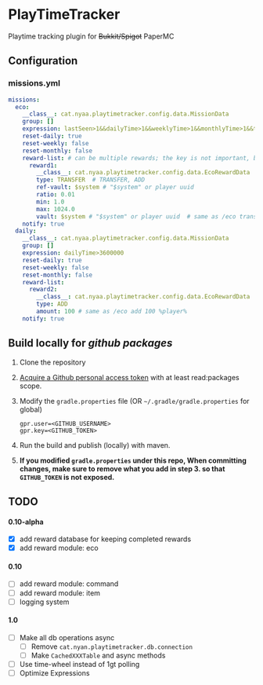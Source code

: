 # PlayTimeTracker
Playtime tracking plugin for ~~Bukkit/Spigot~~ PaperMC


## Configuration

### missions.yml

```yaml
missions:
  eco:
    __class__: cat.nyaa.playtimetracker.config.data.MissionData
    group: []
    expression: lastSeen>1&&dailyTime>1&&weeklyTime>1&&monthlyTime>1&&totalTime>1&&1==2
    reset-daily: true
    reset-weekly: false
    reset-monthly: false
    reward-list: # can be multiple rewards; the key is not important, but reward will be executed in key order
      reward1:
        __class__: cat.nyaa.playtimetracker.config.data.EcoRewardData
        type: TRANSFER  # TRANSFER, ADD
        ref-vault: $system # "$system" or player uuid
        ratio: 0.01
        min: 1.0
        max: 1024.0
        vault: $system # "$system" or player uuid  # same as /eco transfer 0.01:1:1024:$system $system %player_name%
    notify: true
  daily:
    __class__: cat.nyaa.playtimetracker.config.data.MissionData
    group: []
    expression: dailyTime>3600000
    reset-daily: true
    reset-weekly: false
    reset-monthly: false
    reward-list:
      reward2:
        __class__: cat.nyaa.playtimetracker.config.data.EcoRewardData
        type: ADD
        amount: 100 # same as /eco add 100 %player%
    notify: true

```


## Build locally for *github packages*

1. Clone the repository

2. [Acquire a Github personal access token](https://docs.github.com/en/authentication/keeping-your-account-and-data-secure/managing-your-personal-access-tokens) with at least read:packages scope.

3. Modify the `gradle.properties` file (OR `~/.gradle/gradle.properties` for global)

   ```
   gpr.user=<GITHUB_USERNAME>
   gpr.key=<GITHUB_TOKEN>
   ```
4. Run the build and publish (locally) with maven.

5. **If you modified `gradle.properties` under this repo, When committing changes, make sure to remove what you add in step 3. so that `GITHUB_TOKEN` is not exposed.**


## TODO

#### 0.10-alpha

- [x] add reward database for keeping completed rewards
- [x] add reward module: eco

#### 0.10

- [ ] add reward module: command
- [ ] add reward module: item
- [ ] logging system

#### 1.0

- [ ] Make all db operations async
   - [ ] Remove `cat.nyan.playtimetracker.db.connection`
   - [ ] Make `CachedXXXTable` and async methods
- [ ] Use time-wheel instead of 1gt polling
- [ ] Optimize Expressions